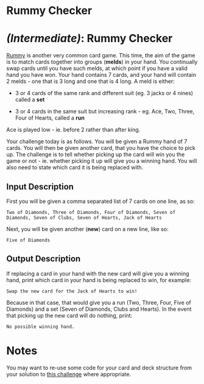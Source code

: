 # Rummy Checker
<div class="md"><h1><a href="#IntermediateIcon"></a> <em>(Intermediate)</em>: Rummy Checker</h1>
<p><a href="http://en.wikipedia.org/wiki/Rummy">Rummy</a> is another very common card game. This time, the aim of the game is to match cards together into groups (<strong>melds</strong>) in your hand. You continually swap cards until you have such melds, at which point if you have a valid hand you have won. Your hand contains 7 cards, and your hand will contain 2 melds - one that is 3 long and one that is 4 long. A meld is either:</p>
<ul>
<li><p>3 or 4 cards of the same rank and different suit (eg. 3 jacks or 4 nines) called a <strong>set</strong></p></li>
<li><p>3 or 4 cards in the same suit but increasing rank - eg. Ace, Two, Three, Four of Hearts, called a <strong>run</strong></p></li>
</ul>
<p>Ace is played low - ie. before 2 rather than after king.</p>
<p>Your challenge today is as follows. You will be given a Rummy hand of 7 cards. You will then be given another card, that you have the choice to pick up. The challenge is to tell whether picking up the card will win you the game or not - ie. whether picking it up will give you a winning hand. You will also need to state which card it is being replaced with.</p>
<h2>Input Description</h2>
<p>First you will be given a comma separated list of 7 cards on one line, as so:</p>
<pre><code>Two of Diamonds, Three of Diamonds, Four of Diamonds, Seven of Diamonds, Seven of Clubs, Seven of Hearts, Jack of Hearts
</code></pre>
<p>Next, you will be given another (<strong>new</strong>) card on a new line, like so:</p>
<pre><code>Five of Diamonds
</code></pre>
<h2>Output Description</h2>
<p>If replacing a card in your hand with the new card will give you a winning hand, print which card in your hand is being replaced to win, for example:</p>
<pre><code>Swap the new card for the Jack of Hearts to win!
</code></pre>
<p>Because in that case, that would give you a run (Two, Three, Four, Five of Diamonds) and a set (Seven of Diamonds, Clubs and Hearts). In the event that picking up the new card will do nothing, print:</p>
<pre><code>No possible winning hand.
</code></pre>
<h1>Notes</h1>
<p>You may want to re-use some code for your card and deck structure from your solution to <a href="http://www.reddit.com/r/dailyprogrammer/comments/29zut0">this challenge</a> where appropriate.</p>
</div>
